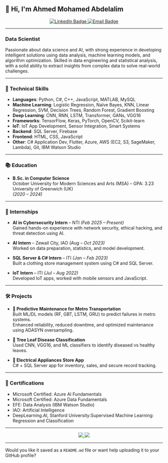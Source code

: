 ## 👋 Hi, I'm Ahmed Mohamed Abdelalim

<p align="center">
  <a href="https://www.linkedin.com/in/ahmed-mohamed-614459233/">
    <img src="https://img.shields.io/badge/-Ahmed%20Abdelalim-blue?style=flat-square&logo=Linkedin&logoColor=white" alt="LinkedIn Badge">
  </a>
  <a href="mailto:ahmedmohamedabdelalim17@gmail.com">
    <img src="https://img.shields.io/badge/-Email-red?style=flat-square&logo=Gmail&logoColor=white" alt="Email Badge">
  </a>
</p>

---

### Data Scientist

Passionate about data science and AI, with strong experience in developing intelligent solutions using data analysis, machine learning models, and algorithm optimization. Skilled in data engineering and statistical analysis, with a solid ability to extract insights from complex data to solve real-world challenges.

---

### 🧠 Technical Skills

- **Languages**: Python, C#, C++, JavaScript, MATLAB, MySQL  
- **Machine Learning**: Logistic Regression, Naïve Bayes, KNN, Linear Regression, SVM, Decision Trees, Random Forest, Gradient Boosting  
- **Deep Learning**: CNN, RNN, LSTM, Transformer, GANs, VGG16  
- **Frameworks**: TensorFlow, Keras, PyTorch, OpenCV, Scikit-learn  
- **IoT**: IoT App Development, Sensor Integration, Smart Systems  
- **Backend**: SQL Server, Firebase  
- **Frontend**: HTML, CSS, JavaScript  
- **Other**: C# Application Dev, Flutter, Azure, AWS (EC2, S3, SageMaker, Lambda), Git, IBM Watson Studio

---

### 📚 Education

- **B.Sc. in Computer Science**  
  October University for Modern Sciences and Arts (MSA) – GPA: 3.23  
  University of Greenwich (UK)  
  *(2020 – 2024)*

---

### 💼 Internships

- **AI in Cybersecurity Intern** – NTI *(Feb 2025 – Present)*  
  Gained hands-on experience with network security, ethical hacking, and threat detection using AI.

- **AI Intern** – Zewail City, IAO *(Aug – Oct 2023)*  
  Worked on data preparation, statistics, and model development.

- **SQL Server & C# Intern** – ITI *(Jan – Feb 2023)*  
  Built a clothing store management system using C# and SQL Server.

- **IoT Intern** – ITI *(Jul – Aug 2022)*  
  Developed IoT apps, worked with mobile sensors and JavaScript.

---

### 🛠 Projects

- **🔧 Predictive Maintenance for Metro Transportation**  
  Built ML/DL models (RF, GBT, LSTM, GRU) to predict failures in metro systems.  
  Enhanced reliability, reduced downtime, and optimized maintenance using ADASYN oversampling.

- **🌿 Tree Leaf Disease Classification**  
  Used CNN, VGG16, and ML classifiers to identify diseased vs healthy leaves.

- **🛒 Electrical Appliances Store App**  
  C# + SQL Server app for inventory, sales, and secure record tracking.

---

### 🏅 Certifications

- Microsoft Certified: Azure AI Fundamentals  
- Microsoft Certified: Azure Data Fundamentals  
- EFE: Data Analysis (IBM Watson Studio)  
- IAO: Artificial Intelligence
- DeepLearning.AI, Stanford University:Supervised Machine Learning: Regression and Classification

---

<p align="center">
  <a href="mailto:ahmedmohamedabdelalim17@gmail.com">
    <img src="https://img.shields.io/badge/Gmail-333333?style=for-the-badge&logo=gmail&logoColor=red" />
  </a>
    
  <a href="https://www.linkedin.com/in/ahmed-mohamed-614459233/" target="_blank">
    <img src="https://img.shields.io/badge/LinkedIn-0077B5?style=for-the-badge&logo=linkedin&logoColor=white" />
  </a>
</p>

---

Would you like it saved as a `README.md` file or want help uploading it to your GitHub profile?
